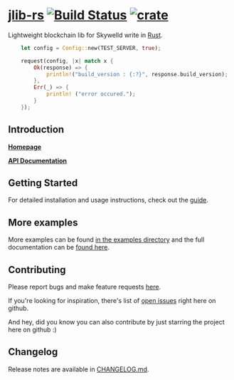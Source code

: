 # [jlib-rs](https://github.com/zTgx/jlib-rs) [![Build Status](https://travis-ci.org/zTgx/jlib-rs.svg?branch=master)](https://travis-ci.org/zTgx/jlib-rs) [![crate](https://img.shields.io/crates/v/jlib.svg)](https://crates.io/crates/jlib)

Lightweight blockchain lib for Skywelld write in [Rust](http://www.rust-lang.org).
```rust
    let config = Config::new(TEST_SERVER, true);

    request(config, |x| match x {
        Ok(response) => {
            println!("build_version : {:?}", response.build_version);
        },
        Err(_) => {
            println! ("error occured.");
        }
    });
```

Introduction
------------

**[Homepage](https://github.com/zTgx/jlib-rs/wiki)**

**[API Documentation](https://github.com/zTgx/jlib-rs/wiki/API-Documentation)**


Getting Started
---------------

For detailed installation and usage instructions, check out the [guide](https://github.com/zTgx/jlib-rs/wiki/Getting-Started).  


More examples
---------------
More examples can be found [in the examples directory](examples/) and the full documentation can be [found here](https://github.com/zTgx/jlib-rs/wiki).  


Contributing
------------

Please report bugs and make feature requests [here](https://github.com/zTgx/jlib-rs/issues).

If you're looking for inspiration, there's list of [open issues](https://github.com/zTgx/jlib-rs/issues?state=open) right here on github.

And hey, did you know you can also contribute by just starring the project here on github :)


## Changelog

Release notes are available in [CHANGELOG.md](CHANGELOG.md).
